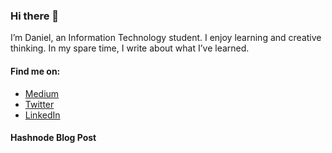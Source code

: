 ### Hi there 👋

I’m Daniel, an Information Technology student. I enjoy learning and creative thinking. In my spare time, I write about what I’ve learned.

#### Find me on:

- [Medium](https://danielcoker.medium.com)
- [Twitter](https://twitter.com/danielcoker_)
- [LinkedIn](https://linkedin.com/in/daniel-coker)

#### Hashnode Blog Post

<!-- HASHNODE:START -->
<!-- HASHNODE:END -->

